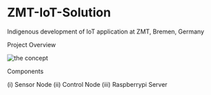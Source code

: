 # ZMT-IoT-Solution
Indigenous development of IoT application at ZMT, Bremen, Germany


Project Overview


![the concept](https://user-images.githubusercontent.com/28051246/47306877-e8a80d00-d62d-11e8-8b7e-93d2efe3036d.gif)


Components

(i)   Sensor Node
(ii)  Control Node
(iii) Raspberrypi Server
